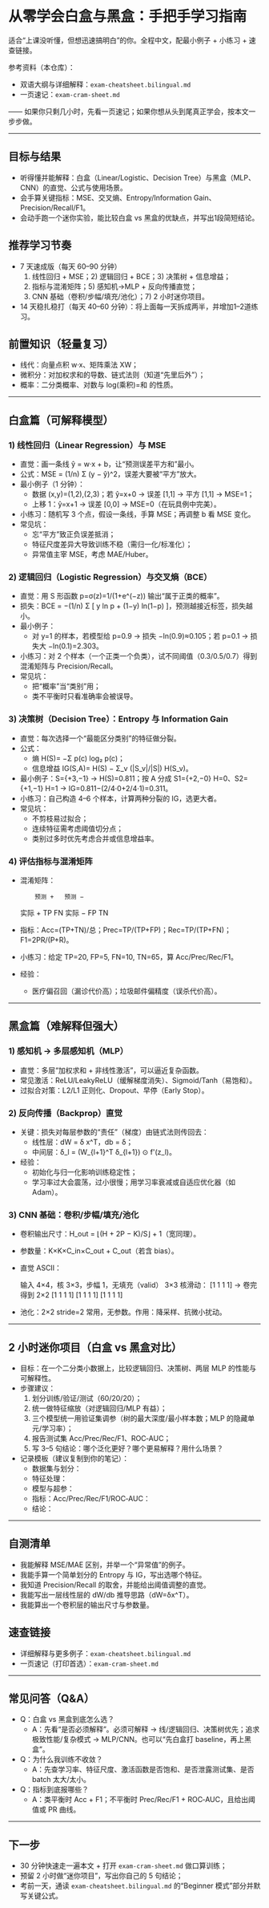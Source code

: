 # 从零学会白盒与黑盒：手把手学习指南

适合“上课没听懂，但想迅速搞明白”的你。全程中文，配最小例子 + 小练习 + 速查链接。

参考资料（本仓库）：
- 双语大纲与详细解释：`exam-cheatsheet.bilingual.md`
- 一页速记：`exam-cram-sheet.md`

—— 如果你只剩几小时，先看一页速记；如果你想从头到尾真正学会，按本文一步步做。

---

## 目标与结果
- 听得懂并能解释：白盒（Linear/Logistic、Decision Tree）与黑盒（MLP、CNN）的直觉、公式与使用场景。
- 会手算关键指标：MSE、交叉熵、Entropy/Information Gain、Precision/Recall/F1。
- 会动手跑一个迷你实验，能比较白盒 vs 黑盒的优缺点，并写出1段简短结论。

## 推荐学习节奏
- 7 天速成版（每天 60–90 分钟）
  1) 线性回归 + MSE；2) 逻辑回归 + BCE；3) 决策树 + 信息增益；
  4) 指标与混淆矩阵；5) 感知机→MLP + 反向传播直觉；
  6) CNN 基础（卷积/步幅/填充/池化）；7) 2 小时迷你项目。
- 14 天稳扎稳打（每天 40–60 分钟）：将上面每一天拆成两半，并增加1–2道练习。

## 前置知识（轻量复习）
- 线代：向量点积 w·x、矩阵乘法 XW；
- 微积分：对加权求和的导数、链式法则（知道“先里后外”）；
- 概率：二分类概率、对数与 log(乘积)=和 的性质。

---

## 白盒篇（可解释模型）

### 1) 线性回归（Linear Regression）与 MSE
- 直觉：画一条线 ŷ = w·x + b，让“预测误差平方和”最小。
- 公式：MSE = (1/n) Σ (y − ŷ)^2，误差大要被“平方”放大。
- 最小例子（1 分钟）：
  - 数据 (x,y)=(1,2),(2,3)；若 ŷ=x+0 → 误差 [1,1] → 平方 [1,1] → MSE=1；
  - 上移 1：ŷ=x+1 → 误差 [0,0] → MSE=0（在玩具例中完美）。
- 小练习：随机写 3 个点，假设一条线，手算 MSE；再调整 b 看 MSE 变化。
- 常见坑：
  - 忘“平方”致正负误差抵消；
  - 特征尺度差异大导致训练不稳（需归一化/标准化）；
  - 异常值主宰 MSE，考虑 MAE/Huber。

### 2) 逻辑回归（Logistic Regression）与交叉熵（BCE）
- 直觉：用 S 形函数 p=σ(z)=1/(1+e^(−z)) 输出“属于正类的概率”。
- 损失：BCE = −(1/n) Σ [ y ln p + (1−y) ln(1−p) ]，预测越接近标签，损失越小。
- 最小例子：
  - 对 y=1 的样本，若模型给 p=0.9 → 损失 −ln(0.9)≈0.105；若 p=0.1 → 损失大 −ln(0.1)=2.303。
- 小练习：对 2 个样本（一个正类一个负类），试不同阈值（0.3/0.5/0.7）得到混淆矩阵与 Precision/Recall。
- 常见坑：
  - 把“概率”当“类别”用；
  - 类不平衡时只看准确率会被误导。

### 3) 决策树（Decision Tree）：Entropy 与 Information Gain
- 直觉：每次选择一个“最能区分类别”的特征做分裂。
- 公式：
  - 熵 H(S)= −Σ p(c) log₂ p(c)；
  - 信息增益 IG(S,A)= H(S) − Σ_v (|S_v|/|S|) H(S_v)。
- 最小例子：S={+3,−1} → H(S)=0.811；按 A 分成 S1={+2,−0} H=0、S2={+1,−1} H=1 → IG=0.811−(2/4·0+2/4·1)=0.311。
- 小练习：自己构造 4–6 个样本，计算两种分裂的 IG，选更大者。
- 常见坑：
  - 不剪枝易过拟合；
  - 连续特征需考虑阈值切分点；
  - 类别过多时优先考虑合并或信息增益率。

### 4) 评估指标与混淆矩阵
- 混淆矩阵：

          预测 +   预测 −
  实际 +    TP        FN
  实际 −    FP        TN

- 指标：Acc=(TP+TN)/总；Prec=TP/(TP+FP)；Rec=TP/(TP+FN)；F1=2PR/(P+R)。
- 小练习：给定 TP=20, FP=5, FN=10, TN=65，算 Acc/Prec/Rec/F1。
- 经验：
  - 医疗偏召回（漏诊代价高）；垃圾邮件偏精度（误杀代价高）。

---

## 黑盒篇（难解释但强大）

### 1) 感知机 → 多层感知机（MLP）
- 直觉：多层“加权求和 + 非线性激活”，可以逼近复杂函数。
- 常见激活：ReLU/LeakyReLU（缓解梯度消失）、Sigmoid/Tanh（易饱和）。
- 过拟合对策：L2/L1 正则化、Dropout、早停（Early Stop）。

### 2) 反向传播（Backprop）直觉
- 关键：损失对每层参数的“责任”（梯度）由链式法则传回去：
  - 线性层：dW = δ x^T，db = δ；
  - 中间层：δ_l = (W_{l+1}^T δ_{l+1}) ⊙ f'(z_l)。
- 经验：
  - 初始化与归一化影响训练稳定性；
  - 学习率过大会震荡，过小很慢；用学习率衰减或自适应优化器（如 Adam）。

### 3) CNN 基础：卷积/步幅/填充/池化
- 卷积输出尺寸：H_out = ⌊(H + 2P − K)/S⌋ + 1（宽同理）。
- 参数量：K×K×C_in×C_out + C_out（若含 bias）。
- 直觉 ASCII：

  输入 4×4，核 3×3，步幅 1，无填充（valid）
  3×3 核滑动：
  [1 1 1 1] → 卷完得到 2×2
  [1 1 1 1]
  [1 1 1 1]
  [1 1 1 1]

- 池化：2×2 stride=2 常用，无参数。作用：降采样、抗微小扰动。

---

## 2 小时迷你项目（白盒 vs 黑盒对比）
- 目标：在一个二分类小数据上，比较逻辑回归、决策树、两层 MLP 的性能与可解释性。
- 步骤建议：
  1) 划分训练/验证/测试（60/20/20）；
  2) 统一做特征缩放（对逻辑回归/MLP 有益）；
  3) 三个模型统一用验证集调参（树的最大深度/最小样本数；MLP 的隐藏单元/学习率）；
  4) 报告测试集 Acc/Prec/Rec/F1、ROC‑AUC；
  5) 写 3–5 句结论：哪个泛化更好？哪个更易解释？用什么场景？
- 记录模板（建议复制到你的笔记）：
  - 数据集与划分：
  - 特征处理：
  - 模型与超参：
  - 指标：Acc/Prec/Rec/F1/ROC‑AUC：
  - 结论：

---

## 自测清单
- 我能解释 MSE/MAE 区别，并举一个“异常值”的例子。
- 我能手算一个简单划分的 Entropy 与 IG，写出选哪个特征。
- 我知道 Precision/Recall 的取舍，并能给出阈值调整的直觉。
- 我能写出一层线性层的 dW/db 推导思路（dW=δx^T）。
- 我能算出一个卷积层的输出尺寸与参数量。

## 速查链接
- 详细解释与更多例子：`exam-cheatsheet.bilingual.md`
- 一页速记（打印首选）：`exam-cram-sheet.md`

---

## 常见问答（Q&A）
- Q：白盒 vs 黑盒到底怎么选？
  - A：先看“是否必须解释”。必须可解释 → 线/逻辑回归、决策树优先；追求极致性能/复杂模式 → MLP/CNN。也可以“先白盒打 baseline，再上黑盒”。
- Q：为什么我训练不收敛？
  - A：先查学习率、特征尺度、激活函数是否饱和、是否泄露测试集、是否 batch 太大/太小。
- Q：指标到底报哪些？
  - A：类平衡时 Acc + F1；不平衡时 Prec/Rec/F1 + ROC‑AUC，且给出阈值或 PR 曲线。

---

## 下一步
- 30 分钟快速走一遍本文 + 打开 `exam-cram-sheet.md` 做口算训练；
- 预留 2 小时做“迷你项目”，写出你自己的 5 句结论；
- 考前一天，通读 `exam-cheatsheet.bilingual.md` 的“Beginner 模式”部分并默写关键公式。
